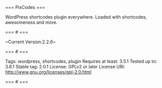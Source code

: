 === PixCodes ===

WordPress shortcodes plugin everywhere. Loaded with shortcodes, awesomeness and more.

=== # ===

~Current Version:2.2.6~

=== # ===

Tags: wordpress, shortcodes, plugin
Requires at least: 3.5.1
Tested up to: 3.6.1
Stable tag: 2.0.1
License: GPLv2 or later
License URI: http://www.gnu.org/licenses/gpl-2.0.html

=== # ===

